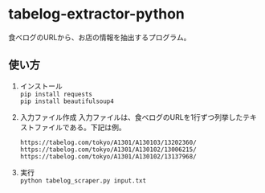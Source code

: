 # tabelog-extractor-python

食べログのURLから、お店の情報を抽出するプログラム。

## 使い方
1. インストール  
	`pip install requests`  
	`pip install beautifulsoup4`

2. 入力ファイル作成
	入力ファイルは、食べログのURLを1行ずつ列挙したテキストファイルである。下記は例。
	```
	https://tabelog.com/tokyo/A1301/A130103/13202360/
	https://tabelog.com/tokyo/A1301/A130102/13006215/
	https://tabelog.com/tokyo/A1301/A130102/13137968/
	```
3. 実行  
	`python tabelog_scraper.py input.txt`